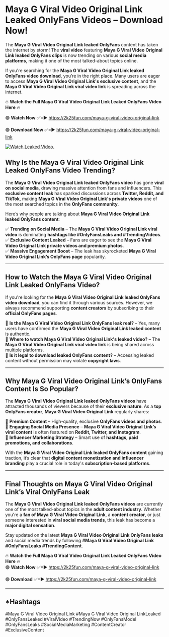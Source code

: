 # Maya G Viral Video Original Link Leaked OnlyFans Videos – Download Now!

The **Maya G Viral Video Original Link leaked OnlyFans** content has taken the internet by storm! The **viral video** featuring **Maya G Viral Video Original Link leaked OnlyFans clips** is now trending on various **social media platforms**, making it one of the most talked-about topics online.  

If you're searching for the **Maya G Viral Video Original Link leaked OnlyFans video download**, you’re in the right place. Many users are eager to access **Maya G Viral Video Original Link's exclusive content**, and the **Maya G Viral Video Original Link viral video link** is spreading across the internet.  

🔥 **Watch the Full Maya G Viral Video Original Link Leaked OnlyFans Video Here** 🔥  

🟢 **Watch Now** ✅=► https://2k25fun.com/maya-g-viral-video-original-link

🟢 **Download Now** ✅=► https://2k25fun.com/maya-g-viral-video-original-link

[![Watch Leaked Video.](https://miro.medium.com/v2/resize:fit:828/format:webp/1*cilzJN44JGOrTw9NJCrNHA.gif "Watch Leaked Video")](https://2k25fun.com/maya-g-viral-video-original-link)

## **Why Is the Maya G Viral Video Original Link Leaked OnlyFans Video Trending?**  

The **Maya G Viral Video Original Link leaked OnlyFans video** has gone **viral on social media**, drawing massive attention from fans and influencers. This **exclusive content leak** has sparked discussions across **Twitter, Reddit, and TikTok**, making **Maya G Viral Video Original Link's private videos** one of the most searched topics in the **OnlyFans community**.  

Here’s why people are talking about **Maya G Viral Video Original Link leaked OnlyFans content**:  

✅ **Trending on Social Media** – The **Maya G Viral Video Original Link viral video** is dominating **hashtags like #OnlyFansLeaks and #TrendingVideos**.  
✅ **Exclusive Content Leaked** – Fans are eager to see the **Maya G Viral Video Original Link private videos and premium photos**.  
✅ **Massive Engagement Boost** – The leak has skyrocketed **Maya G Viral Video Original Link’s OnlyFans page** popularity.  

---

## **How to Watch the Maya G Viral Video Original Link Leaked OnlyFans Video?**  

If you're looking for the **Maya G Viral Video Original Link leaked OnlyFans video download**, you can find it through various sources. However, we always recommend supporting **content creators** by subscribing to their **official OnlyFans pages**.  

🔹 **Is the Maya G Viral Video Original Link OnlyFans leak real?** – Yes, many users have confirmed the **Maya G Viral Video Original Link leaked content** is authentic.  
🔹 **Where to watch Maya G Viral Video Original Link's leaked video?** – The **Maya G Viral Video Original Link viral video link** is being shared across multiple platforms.  
🔹 **Is it legal to download leaked OnlyFans content?** – Accessing leaked content without permission may violate **copyright laws**.  

---

## **Why Maya G Viral Video Original Link’s OnlyFans Content Is So Popular?**  

The **Maya G Viral Video Original Link leaked OnlyFans videos** have attracted thousands of viewers because of their **exclusive nature**. As a **top OnlyFans creator**, **Maya G Viral Video Original Link** regularly shares:  

📌 **Premium Content** – High-quality, exclusive **OnlyFans videos and photos**.  
📌 **Engaging Social Media Presence** – **Maya G Viral Video Original Link’s viral content** is often featured on **Reddit, Twitter, and Instagram**.  
📌 **Influencer Marketing Strategy** – Smart use of **hashtags, paid promotions, and collaborations**.  

With the **Maya G Viral Video Original Link leaked OnlyFans content** gaining traction, it’s clear that **digital content monetization and influencer branding** play a crucial role in today's **subscription-based platforms**.  

---

## **Final Thoughts on Maya G Viral Video Original Link’s Viral OnlyFans Leak**  

The **Maya G Viral Video Original Link leaked OnlyFans videos** are currently one of the most talked-about topics in the **adult content industry**. Whether you're a **fan of Maya G Viral Video Original Link**, a **content creator**, or just someone interested in **viral social media trends**, this leak has become a **major digital sensation**.  

Stay updated on the latest **Maya G Viral Video Original Link OnlyFans leaks** and social media trends by following **#Maya G Viral Video Original Link #OnlyFansLeaks #TrendingContent**.  

🔥 **Watch the Full Maya G Viral Video Original Link Leaked OnlyFans Video Here** 🔥  
🟢 **Watch Now** ✅=► https://2k25fun.com/maya-g-viral-video-original-link

🟢 **Download** ✅=► https://2k25fun.com/maya-g-viral-video-original-link

---

## *Hashtags
#Maya G Viral Video Original Link #Maya G Viral Video Original LinkLeaked #OnlyFansLeaked #ViralVideo #TrendingNow #OnlyFansModel #OnlyFansLeaks #SocialMediaMarketing #ContentCreator #ExclusiveContent  